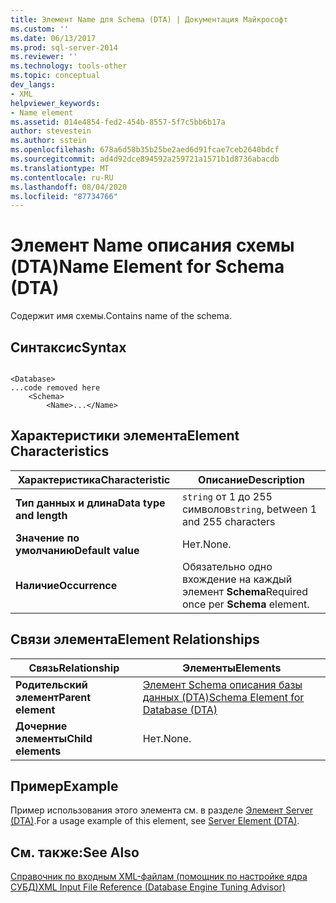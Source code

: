 ```yaml
---
title: Элемент Name для Schema (DTA) | Документация Майкрософт
ms.custom: ''
ms.date: 06/13/2017
ms.prod: sql-server-2014
ms.reviewer: ''
ms.technology: tools-other
ms.topic: conceptual
dev_langs:
- XML
helpviewer_keywords:
- Name element
ms.assetid: 014e4854-fed2-454b-8557-5f7c5bb6b17a
author: stevestein
ms.author: sstein
ms.openlocfilehash: 678a6d58b35b25be2aed6d91fcae7ceb2640bdcf
ms.sourcegitcommit: ad4d92dce894592a259721a1571b1d8736abacdb
ms.translationtype: MT
ms.contentlocale: ru-RU
ms.lasthandoff: 08/04/2020
ms.locfileid: "87734766"
---
```

# <a name="name-element-for-schema-dta"></a><span data-ttu-id="fd384-102">Элемент Name описания схемы (DTA)</span><span class="sxs-lookup"><span data-stu-id="fd384-102">Name Element for Schema (DTA)</span></span>
  <span data-ttu-id="fd384-103">Содержит имя схемы.</span><span class="sxs-lookup"><span data-stu-id="fd384-103">Contains name of the schema.</span></span>  
  
## <a name="syntax"></a><span data-ttu-id="fd384-104">Синтаксис</span><span class="sxs-lookup"><span data-stu-id="fd384-104">Syntax</span></span>  
  
```  
  
<Database>  
...code removed here  
    <Schema>  
        <Name>...</Name>  
```  
  
## <a name="element-characteristics"></a><span data-ttu-id="fd384-105">Характеристики элемента</span><span class="sxs-lookup"><span data-stu-id="fd384-105">Element Characteristics</span></span>  
  
|<span data-ttu-id="fd384-106">Характеристика</span><span class="sxs-lookup"><span data-stu-id="fd384-106">Characteristic</span></span>|<span data-ttu-id="fd384-107">Описание</span><span class="sxs-lookup"><span data-stu-id="fd384-107">Description</span></span>|  
|--------------------|-----------------|  
|<span data-ttu-id="fd384-108">**Тип данных и длина**</span><span class="sxs-lookup"><span data-stu-id="fd384-108">**Data type and length**</span></span>|<span data-ttu-id="fd384-109">`string` от 1 до 255 символов</span><span class="sxs-lookup"><span data-stu-id="fd384-109">`string`, between 1 and 255 characters</span></span>|  
|<span data-ttu-id="fd384-110">**Значение по умолчанию**</span><span class="sxs-lookup"><span data-stu-id="fd384-110">**Default value**</span></span>|<span data-ttu-id="fd384-111">Нет.</span><span class="sxs-lookup"><span data-stu-id="fd384-111">None.</span></span>|  
|<span data-ttu-id="fd384-112">**Наличие**</span><span class="sxs-lookup"><span data-stu-id="fd384-112">**Occurrence**</span></span>|<span data-ttu-id="fd384-113">Обязательно одно вхождение на каждый элемент **Schema**</span><span class="sxs-lookup"><span data-stu-id="fd384-113">Required once per **Schema** element.</span></span>|  
  
## <a name="element-relationships"></a><span data-ttu-id="fd384-114">Связи элемента</span><span class="sxs-lookup"><span data-stu-id="fd384-114">Element Relationships</span></span>  
  
|<span data-ttu-id="fd384-115">Связь</span><span class="sxs-lookup"><span data-stu-id="fd384-115">Relationship</span></span>|<span data-ttu-id="fd384-116">Элементы</span><span class="sxs-lookup"><span data-stu-id="fd384-116">Elements</span></span>|  
|------------------|--------------|  
|<span data-ttu-id="fd384-117">**Родительский элемент**</span><span class="sxs-lookup"><span data-stu-id="fd384-117">**Parent element**</span></span>|[<span data-ttu-id="fd384-118">Элемент Schema описания базы данных (DTA)</span><span class="sxs-lookup"><span data-stu-id="fd384-118">Schema Element for Database &#40;DTA&#41;</span></span>](schema-element-for-database-dta.md)|  
|<span data-ttu-id="fd384-119">**Дочерние элементы**</span><span class="sxs-lookup"><span data-stu-id="fd384-119">**Child elements**</span></span>|<span data-ttu-id="fd384-120">Нет.</span><span class="sxs-lookup"><span data-stu-id="fd384-120">None.</span></span>|  
  
## <a name="example"></a><span data-ttu-id="fd384-121">Пример</span><span class="sxs-lookup"><span data-stu-id="fd384-121">Example</span></span>  
 <span data-ttu-id="fd384-122">Пример использования этого элемента см. в разделе [Элемент Server (DTA)](server-element-dta.md).</span><span class="sxs-lookup"><span data-stu-id="fd384-122">For a usage example of this element, see [Server Element &#40;DTA&#41;](server-element-dta.md).</span></span>  
  
## <a name="see-also"></a><span data-ttu-id="fd384-123">См. также:</span><span class="sxs-lookup"><span data-stu-id="fd384-123">See Also</span></span>  
 [<span data-ttu-id="fd384-124">Справочник по входным XML-файлам (помощник по настройке ядра СУБД)</span><span class="sxs-lookup"><span data-stu-id="fd384-124">XML Input File Reference &#40;Database Engine Tuning Advisor&#41;</span></span>](xml-input-file-reference-database-engine-tuning-advisor.md)  
  
  
